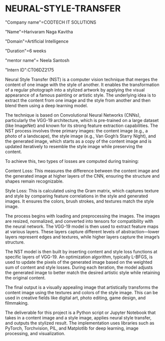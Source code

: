 # NEURAL-STYLE-TRANSFER

"Company name"=CODTECH IT SOLUTIONS

"Name"=Harivaram Naga Kavitha

"Domain"=Artificial Intelligence

"Duration"=6 weeks

"mentor name"= Neela Santosh

"Intern ID":CT06DZ2175

Neural Style Transfer (NST) is a computer vision technique that merges the content of one image with the style of another. It enables the transformation of a regular photograph into a stylized artwork by applying the visual appearance of a famous painting or artistic style. The underlying idea is to extract the content from one image and the style from another and then blend them using a deep learning model.

The technique is based on Convolutional Neural Networks (CNNs), particularly the VGG-19 architecture, which is pre-trained on a large dataset (like ImageNet) and known for its strong feature extraction capabilities. The NST process involves three primary images: the content image (e.g., a photo of a landscape), the style image (e.g., Van Gogh’s Starry Night), and the generated image, which starts as a copy of the content image and is updated iteratively to resemble the style image while preserving the content.

To achieve this, two types of losses are computed during training:

Content Loss: This measures the difference between the content image and the generated image at higher layers of the CNN, ensuring the structure and shapes remain recognizable.

Style Loss: This is calculated using the Gram matrix, which captures texture and style by comparing feature correlations in the style and generated images. It ensures the colors, brush strokes, and textures match the style image.

The process begins with loading and preprocessing the images. The images are resized, normalized, and converted into tensors for compatibility with the neural network. The VGG-19 model is then used to extract feature maps at various layers. These layers capture different levels of abstraction—lower layers represent edges and textures, while higher layers capture the image’s structure.

The NST model is then built by inserting content and style loss functions at specific layers of VGG-19. An optimization algorithm, typically L-BFGS, is used to update the pixels of the generated image based on the weighted sum of content and style losses. During each iteration, the model adjusts the generated image to better match the desired artistic style while retaining the original content.

The final output is a visually appealing image that artistically transforms the content image using the textures and colors of the style image. This can be used in creative fields like digital art, photo editing, game design, and filmmaking.

The deliverable for this project is a Python script or Jupyter Notebook that takes in a content image and a style image, applies neural style transfer, and outputs the stylized result. The implementation uses libraries such as PyTorch, Torchvision, PIL, and Matplotlib for deep learning, image processing, and visualization.
